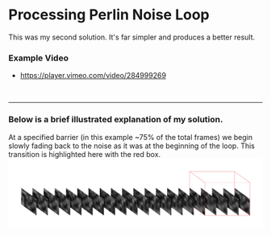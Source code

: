 # Processing Perlin Noise Loop
This was my second solution. It's far simpler and produces a better result.

### Example Video
* https://player.vimeo.com/video/284999269
<br>
<hr>

### Below is a brief illustrated explanation of my solution.

At a specified barrier (in this example ~75% of the total frames) we begin slowly fading back to the noise as it was at the beginning of the loop. This transition is highlighted here with the red box.<br>
<img src="https://github.com/benbarry/processing-perlin-noise-loop/blob/master/readme-files/perlin-noise-loop-explanation.png">
